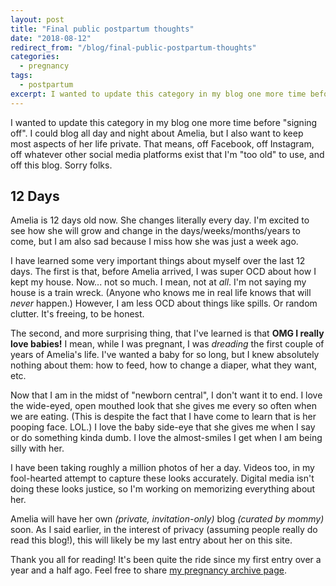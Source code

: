 ```yaml
---
layout: post
title: "Final public postpartum thoughts"
date: "2018-08-12"
redirect_from: "/blog/final-public-postpartum-thoughts"
categories:
  - pregnancy
tags:
  - postpartum
excerpt: I wanted to update this category in my blog one more time before "signing off".
---
```


I wanted to update this category in my blog one more time before "signing off". I could blog all day and night about Amelia, but I also want to keep most aspects of her life private. That means, off Facebook, off Instagram, off whatever other social media platforms exist that I'm "too old" to use, and off this blog. Sorry folks.

## 12 Days

Amelia is 12 days old now. She changes literally every day. I'm excited to see how she will grow and change in the days/weeks/months/years to come, but I am also sad because I miss how she was just a week ago.

I have learned some very important things about myself over the last 12 days. The first is that, before Amelia arrived, I was super OCD about how I kept my house. Now... not so much. I mean, not at _all_. I'm not saying my house is a train wreck. (Anyone who knows me in real life knows that will _never_ happen.) However, I am less OCD about things like spills. Or random clutter. It's freeing, to be honest.

The second, and more surprising thing, that I've learned is that **OMG I really love babies!** I mean, while I was pregnant, I was _dreading_ the first couple of years of Amelia's life. I've wanted a baby for so long, but I knew absolutely nothing about them: how to feed, how to change a diaper, what they want, etc.

Now that I am in the midst of "newborn central", I don't want it to end. I love the wide-eyed, open mouthed look that she gives me every so often when we are eating. (This is despite the fact that I have come to learn that is her pooping face. LOL.) I love the baby side-eye that she gives me when I say or do something kinda dumb. I love the almost-smiles I get when I am being silly with her.

I have been taking roughly a million photos of her a day. Videos too, in my fool-hearted attempt to capture these looks accurately. Digital media isn't doing these looks justice, so I'm working on memorizing everything about her.

Amelia will have her own _(private, invitation-only)_ blog _(curated by mommy)_ soon. As I said earlier, in the interest of privacy (assuming people really do read this blog!), this will likely be my last entry about her on this site.

Thank you all for reading! It's been quite the ride since my first entry over a year and a half ago. Feel free to share [my pregnancy archive page](/blog/pregnancy/).
